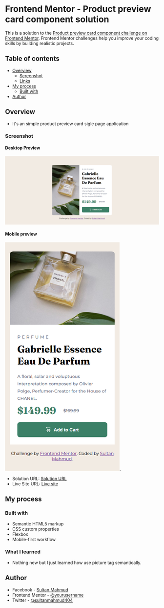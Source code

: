 # Frontend Mentor - Product preview card component solution

This is a solution to the [Product preview card component challenge on Frontend Mentor](https://www.frontendmentor.io/challenges/product-preview-card-component-GO7UmttRfa). Frontend Mentor challenges help you improve your coding skills by building realistic projects. 

## Table of contents

- [Overview](#overview)
  - [Screenshot](#screenshot)
  - [Links](#links)
- [My process](#my-process)
  - [Built with](#built-with)
- [Author](#author)

## Overview
- It's an simple product preview card sigle page application
  
### Screenshot
#### Desktop Preview
![dektop-preview](./design/desktop-preview.jpg)

#### Mobile preview
![mobile-preview](./design/mobile-preview.jpg).

- Solution URL: [Solution URL](https://developer-sultan.github.io/product-preview-card/)
- Live Site URL: [Live site](https://product-preview-card-eight-peach.vercel.app/)

## My process

### Built with

- Semantic HTML5 markup
- CSS custom properties
- Flexbox
- Mobile-first workflow

### What I learned

- Nothing new but I just learned how use picture tag semantically.

## Author

- Facebook - [Sultan Mahmud](https://www.facebook.com/sultanmahmud.dev/)
- Frontend Mentor - [@yourusername](https://www.frontendmentor.io/profile/yourusername)
- Twitter - [@sultanmahmud404](https://x.com/sultanmahmud404)
